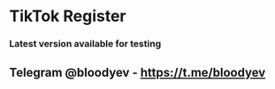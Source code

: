 # TikTok Register

### Latest version available for testing

## Telegram @bloodyev - https://t.me/bloodyev
